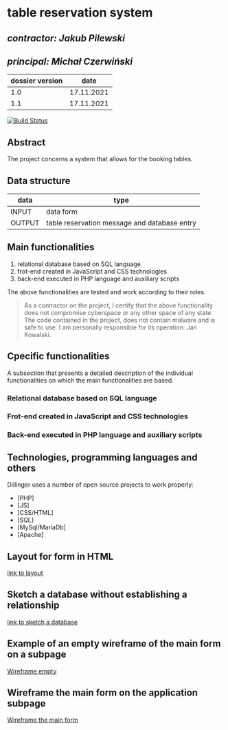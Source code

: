 # table reservation system

## _contractor: Jakub Pilewski_
## _principal: Michał Czerwiński_


| dossier version | date |
| ------ | ------ |
| 1.0 | 17.11.2021 |
| 1.1 | 17.11.2021 |

[![Build Status](https://travis-ci.org/joemccann/dillinger.svg?branch=master)](https://travis-ci.org/joemccann/dillinger)

## Abstract 
The project concerns a system that allows for the booking tables.

## Data structure

| data | type |
| ------ | ------ |
| INPUT | data form |
| OUTPUT | table reservation message and database entry |

## Main functionalities

1. relational database based on SQL language
1. frot-end created in JavaScript and CSS technologies
1. back-end executed in PHP language and auxiliary scripts

The above functionalities are tested and work according to their roles.

> As a contractor on the project, I certify that the above functionality 
> does not compromise cyberspace or any other space of any state. 
> The code contained in the project, does not contain malware and is safe to use. 
> I am personally responsible for its operation: Jan Kowalski.

## Cpecific functionalities

A subsection that presents a detailed description of the individual functionalities on which the main functionalities are based.

### Relational database based on SQL language

### Frot-end created in JavaScript and CSS technologies

### Back-end executed in PHP language and auxiliary scripts

## Technologies, programming languages and others

Dillinger uses a number of open source projects to work properly:

- [PHP]
- [JS]
- [CSS/HTML]
- [SQL]
- [MySql/MariaDb]
- [Apache]

## Layout for form in HTML

[link to layout][form]

## Sketch a database without establishing a relationship

[link to sketch a database][db]

## Example of an empty wireframe of the main form on a subpage

[Wireframe empty][wireframeExample]

## Wireframe the main form on the application subpage

[Wireframe the main form][wireframeMain]

 [form]:  https://github.com/Michal3456/4ati/blob/main/17/Sprites/Layout.jpg
 
 [db]: https://github.com/Michal3456/4ati/blob/main/17/Sprites/Diagram.jpg
 
 [wireframeExample]: https://github.com/Michal3456/4ati/blob/main/17/Sprites/wireframe%20subpage_simple.jpg
 
 [wireframeMain]: https://github.com/Michal3456/4ati/blob/main/17/Sprites/a_wireframe_subpage_with_the_main_application_form.jpg
